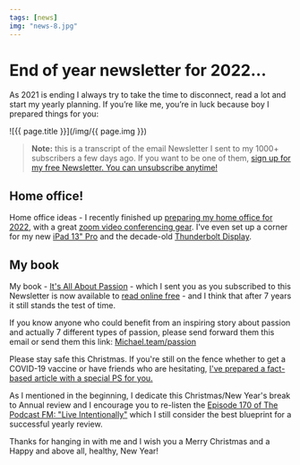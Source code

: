 ```yaml
---
tags: [news]
img: "news-8.jpg"
---
```


# End of year newsletter for 2022…

As 2021 is ending I always try to take the time to disconnect, read a lot and start my yearly planning. If you’re like me, you’re in luck because boy I prepared things for you:

<!--More-->

![{{ page.title }}](/img/{{ page.img }})

> **Note:** this is a transcript of the email Newsletter I sent to my 1000+ subscribers a few days ago. If you want to be one of them, [sign up for my free Newsletter. You can unsubscribe anytime!](/news/)

## Home office!

Home office ideas - I recently finished up [preparing my home office for 2022](/office22), with a great [zoom video conferencing gear](/streaming/). I've even set up a corner for my new [iPad 13" Pro](/ipad13pro) and the decade-old [Thunderbolt Display](/display/).

## My book

My book - [It's All About Passion](/passion/) - which I sent you as you subscribed to this Newsletter is now available to [read online free](/passion/intro) - and I think that after 7 years it still stands the test of time.

If you know anyone who could benefit from an inspiring story about passion and actually 7 different types of passion, please send forward them this email or send them this link: [Michael.team/passion](/passion)

Please stay safe this Christmas. If you're still on the fence whether to get a COVID-19 vaccine or have friends who are hesitating, [I've prepared a fact-based article with a special PS for you.](/john/)

As I mentioned in the beginning, I dedicate this Christmas/New Year's break to Annual review and I encourage you to re-listen the [Episode 170 of The Podcast FM: "Live Intentionally"](https://thepodcast.fm/170) which I still consider the best blueprint for a successful yearly review.

Thanks for hanging in with me and I wish you a Merry Christmas and a Happy and above all, healthy, New Year!


[n]: https://michael.gratis/nozbe
[np]: https://michael.gratis/nozbepersonal